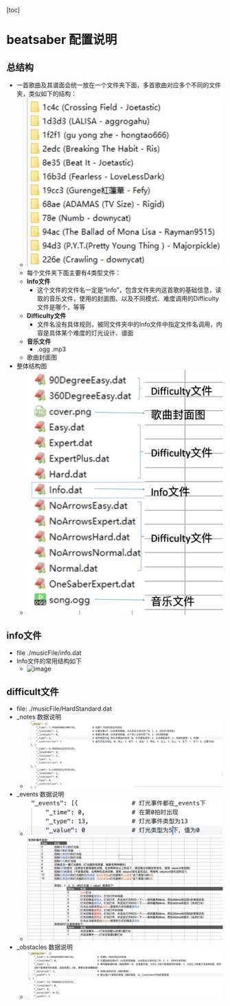 [toc]

# beatsaber 配置说明

## 总结构
+ 一首歌曲及其谱面会统一放在一个文件夹下面，多首歌曲对应多个不同的文件夹，类似如下的结构：
	+ ![image](https://github.com/callmechiefdom/BeatsaberMapsAnalysis/blob/main/IMG/allFiles.png)
	+ 每个文件夹下面主要有4类型文件：
	+ **Info文件**
		+ 这个文件的文件名一定是“Info”，包含文件夹内这首歌的基础信息，读取的音乐文件，使用的封面图、以及不同模式、难度调用的Difficulty文件是哪个，等等
	+ **Difficulty文件**
		+ 文件名没有具体规则，被同文件夹中的Info文件中指定文件名调用，内容是具体某个难度的灯光设计、谱面
	+ **音乐文件**
		+ .ogg .mp3 
	+ 歌曲封面图
+ 整体结构图
	+ ![image](https://github.com/callmechiefdom/BeatsaberMapsAnalysis/blob/main/IMG/inZipFile.png)
## info文件
+ file ./musicFile/info.dat
+ Info文件的常用结构如下
	+ ![image](https://github.com/callmechiefdom/BeatsaberMapsAnalysis/blob/main/IMG/info.dat.png)

## difficult文件
+ file: ./musicFile/HardStandard.dat
+  _notes 数据说明
	+ ![image](https://github.com/callmechiefdom/BeatsaberMapsAnalysis/blob/main/IMG/notes.png)
+ _events 数据说明
	+ ![image](https://github.com/callmechiefdom/BeatsaberMapsAnalysis/blob/main/IMG/event0.png)
	+ ![image](https://github.com/callmechiefdom/BeatsaberMapsAnalysis/blob/main/IMG/event1.png)
+ _obstacles 数据说明
	+ ![image](https://github.com/callmechiefdom/BeatsaberMapsAnalysis/blob/main/IMG/obstacles.png)
